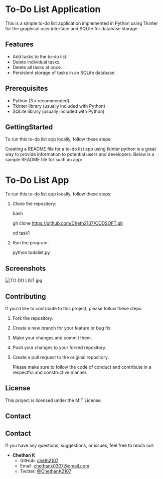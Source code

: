
# To-Do List Application

This is a simple to-do list application implemented in Python using Tkinter for the graphical user interface and SQLite for database storage.


## Features

- Add tasks to the to-do list.
- Delete individual tasks.
- Delete all tasks at once.
- Persistent storage of tasks in an SQLite database.

## Prerequisites

- Python (3.x recommended)
- Tkinter library (usually included with Python)
- SQLite library (usually included with Python)
## GettingStarted

To run this to-do list app locally, follow these steps:

Creating a README file for a to-do list app using tkinter python is a great way to provide information to potential users and developers. Below is a sample README file for such an app:

# To-Do List App

To run this to-do list app locally, follow these steps:

1. Clone the repository:

   bash
  
   git clone https://github.com/Cheth2107/CODSOFT.git
   
   cd task1

2. Run the program:

    python todolist.py



## Screenshots

![TO DO LIST jpg](https://github.com/Cheth2107/CODSOFT/assets/143086835/840d1dc3-b46b-4402-8c55-96567cc076b7)


## Contributing

If you'd like to contribute to this project, please follow these steps:

1. Fork the repository.
2. Create a new branch for your feature or bug fix.
3. Make your changes and commit them.
4. Push your changes to your forked repository.
5. Create a pull request to the original repository.

    Please make sure to follow the code of conduct and contribute  in a respectful and constructive manner.



## License

This project is licensed under the MIT License.

## Contact

## Contact

If you have any questions, suggestions, or issues, feel free to reach out:

- **Chethan K**
  - GitHub: [cheth2107](https://github.com/Cheth2107)
  - Email: chethank0307@gmail.com
  - Twitter: [@ChethanK2107](https://twitter.com/ChethanK2107)
